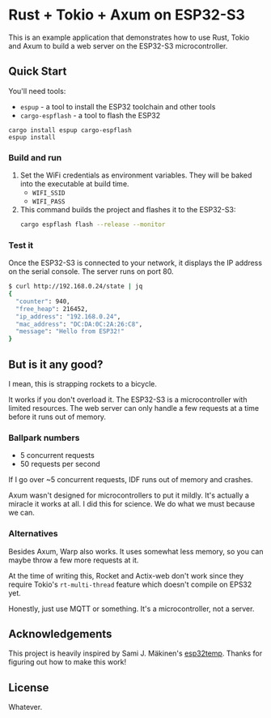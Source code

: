 # Rust + Tokio + Axum on ESP32-S3

This is an example application that demonstrates how to use Rust, Tokio and Axum to build a web server on the ESP32-S3 microcontroller.

## Quick Start

You'll need tools:
- `espup` - a tool to install the ESP32 toolchain and other tools
- `cargo-espflash` - a tool to flash the ESP32

```
cargo install espup cargo-espflash
espup install
```

### Build and run

1. Set the WiFi credentials as environment variables. They will be baked into the executable at build time.
    - `WIFI_SSID`
    - `WIFI_PASS`
2. This command builds the project and flashes it to the ESP32-S3:
    ```sh
    cargo espflash flash --release --monitor 
    ```

### Test it

Once the ESP32-S3 is connected to your network, it displays the IP address on the serial console. The server runs on port 80.

```sh
$ curl http://192.168.0.24/state | jq
{
  "counter": 940,
  "free_heap": 216452,
  "ip_address": "192.168.0.24",
  "mac_address": "DC:DA:0C:2A:26:C8",
  "message": "Hello from ESP32!"
}
```

## But is it any good?

I mean, this is strapping rockets to a bicycle.

It works if you don't overload it. The ESP32-S3 is a microcontroller with limited resources. The web server can only handle a few requests at a time before it runs out of memory. 

### Ballpark numbers
- 5 concurrent requests
- 50 requests per second

If I go over ~5 concurrent requests, IDF runs out of memory and crashes. 

Axum wasn't designed for microcontrollers to put it mildly. It's actually a miracle it works at all. I did this for science. We do what we must because we can.


### Alternatives

Besides Axum, Warp also works. It uses somewhat less memory, so you can maybe throw a few more requests at it.

At the time of writing this, Rocket and Actix-web don't work since they require Tokio's `rt-multi-thread` feature which doesn't compile on EPS32 yet.

Honestly, just use MQTT or something. It's a microcontroller, not a server.


## Acknowledgements

This project is heavily inspired by Sami J. Mäkinen's [esp32temp](https://github.com/sjm42/esp32temp). Thanks for figuring out how to make this work!


## License

Whatever.